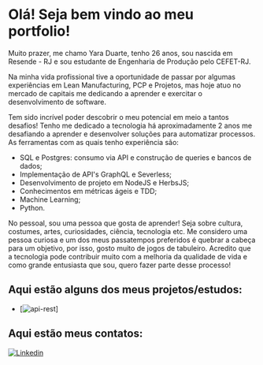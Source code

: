 # Olá! Seja bem vindo ao meu portfolio!

Muito prazer, me chamo Yara Duarte, tenho 26 anos, sou nascida em Resende - RJ e sou estudante de Engenharia de Produção pelo CEFET-RJ. 

Na minha vida profissional tive a oportunidade de passar por algumas experiências em Lean Manufacturing, PCP e Projetos, mas hoje atuo no mercado de capitais me dedicando a aprender e exercitar o desenvolvimento de software.

Tem sido incrível poder descobrir o meu potencial em meio a tantos desafios! Tenho me dedicado a tecnologia há aproximadamente 2 anos me desafiando a aprender e desenvolver soluções para automatizar processos. As ferramentas com as quais tenho experiência são: 

- SQL e Postgres: consumo via API e construção de queries e bancos de dados;
- Implementação de API's GraphQL e Severless;
- Desenvolvimento de projeto em NodeJS e HerbsJS;
- Conhecimentos em métricas ágeis e TDD;
- Machine Learning;
- Python.

No pessoal, sou uma pessoa que gosta de aprender! Seja sobre cultura, costumes, artes, curiosidades, ciência, tecnologia etc. Me considero uma pessoa curiosa e um dos meus passatempos preferidos é quebrar a cabeça para um objetivo, por isso, gosto muito de jogos de tabuleiro. Acredito que a tecnologia pode contribuir muito com a melhoria da qualidade de vida e como grande entusiasta que sou, quero fazer parte desse processo!

## Aqui estão alguns dos meus projetos/estudos:

- [![api-rest]([https://encrypted-tbn0.gstatic.com/images?q=tbn:ANd9GcSRf35OIooTdHPPZt2WvrTYWk-oQuzor6VZPgo4xP82&s](https://github.com/yaraduarte/api-rest))]


<!-- ![Imagem](https://media2.giphy.com/media/xT9IgzoKnwFNmISR8I/giphy.gif?cid=ecf05e475w4xtgmxf778ivmxtfk839vjv0z1btwcj7dw3w6a&rid=giphy.gif&ct=g) -->

## Aqui estão meus contatos:
[![Linkedin](https://encrypted-tbn0.gstatic.com/images?q=tbn:ANd9GcSRf35OIooTdHPPZt2WvrTYWk-oQuzor6VZPgo4xP82&s)](https://www.linkedin.com/in/yaralauritoduarte/)
